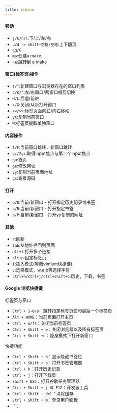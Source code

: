 ```yaml
---
title: vimium
---
```


#### 移动
-   `j/k/h/l`:下/上/左/右 
-   `u/d -> shift+空格/空格`:上下翻页
-   `gg/G`
-   `ma`:创建a make
-   `~a`:跳转到 a make

#### 窗口(标签页)操作
-   `t/T`:新建窗口与浏览器存在的窗口列表
-   `J/K/^`:左/右窗口/两窗口相互切换
-   `H/L`:后退/前进
-   `x/X`:关闭/从新打开窗口
-   `<</>>`:标签页面向左/向右移动
-   `yt`:复制当前窗口
-   `W`:标签页提取单独窗口
#### 内容操作
-   `f/F`:当前窗口跳转，新窗口跳转
-   `gi/2gi`:取得input焦点与第二个input焦点
-   `gu`:首页
-   `ge`:修改网址
-   `yy`:复制当前页面地址
-   `gs`:查看源码

#### 打开
-   `o/O`:当前/新窗口 - 打开指定历史记录或书签
-   `b/B`:当前/新窗口 - 打开指定书签
-   `p/P`:当前/新窗口 - 打开yy复制的网址


#### 其他
-   `r`:刷新
-   `tab`:从地址栏回到页面
-   `alt+f`:打开多个链接
-   `alt+p`:固定标签页
-   `i`:插入模式(屏蔽vimium快捷键)
-   `v`:选择模式，w,e,b等选择字符
-   `ctrl+h/ctrl+j/ctrl+shift+o`:历史，下载，书签

#### Google 浏览快捷键
标签页与窗口
-   `Ctrl + 1-8/9`：跳转指定标签页面/9最后一个标签页
-   `Alt + HOME`：当前页面打开主页
-   `Ctrl + w/f4`：关闭当前标签页
-   `Ctrl + Shift + w`：关闭浏览器以及所有标签页
-   `Ctrl + Shift +n`：隐身模式下打开新窗口

快捷功能
-   `Ctrl + Shift + b`：显示隐藏书签栏
-   `Ctrl + Shift + o`：打开书签管理器
-   `Ctrl + h`：打开历史记录
-   `Ctrl + j`：打开下载页
-   `Shift + ESC`：打开谷歌任务管理器
-   `Ctrl + Shift + j 或 F12`：开发者工具
-   `Ctrl + Shift + del`：清除缓存
-   `Ctrl + Shift + m`：登录用户面板
-   ``：
